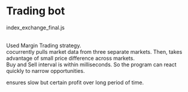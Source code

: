 # Trading bot

index_exchange_final.js</br></br>

Used Margin Trading strategy.</br>
cocurrently pulls market data from three separate markets. Then, takes advantage of small price difference across markets.</br>
Buy and Sell interval is within milliseconds. So the program can react quickly to narrow opportunities.</br>

ensures slow but certain profit over long period of time.
